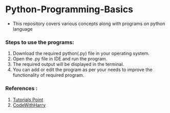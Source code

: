 # Python-Programming-Basics
 - This repository covers various concepts along with programs on python language

### Steps to use the programs:
   1. Download the required python(.py) file in your operating system.
   2. Open the .py file in IDE and run the program.
   3. The required output will be displayed in the terminal.
   4. You can add or edit the program as per your needs to improve the functionality of required program.
   
### References :
1. [Tutorials Point](https://www.tutorialspoint.com/python/index.htm "link1")
2. [CodeWithHarry](https://www.codewithharry.com/videos/python-tutorial-easy-for-beginners "link2")   
